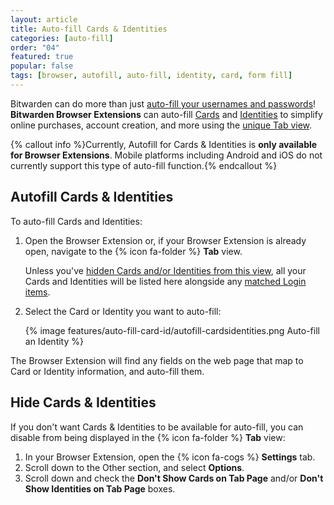 ```yaml
---
layout: article
title: Auto-fill Cards & Identities
categories: [auto-fill]
order: "04"
featured: true
popular: false
tags: [browser, autofill, auto-fill, identity, card, form fill]
---
```


Bitwarden can do more than just [auto-fill your usernames and passwords]({{site.baseurl}}/article/auto-fill-browser/)! **Bitwarden Browser Extensions** can auto-fill [Cards]({{site.baseurl}}/article/managing-items/#cards) and [Identities]({{site.baseurl}}/article/managing-items/#identities) to simplify online purchases, account creation, and more using the [unique Tab view]({{site.baseurl}}/article/auto-fill-browser/).

{% callout info %}Currently, Autofill for Cards & Identities is **only available for Browser Extensions**. Mobile platforms including Android and iOS do not currently support this type of auto-fill function.{% endcallout %}

## Autofill Cards & Identities

To auto-fill Cards and Identities:

1. Open the Browser Extension or, if your Browser Extension is already open, navigate to the {% icon fa-folder %} **Tab** view.

   Unless you've [hidden Cards and/or Identities from this view](#hide-cards--identities), all your Cards and Identities will be listed here alongside any [matched Login items]({{site.baseurl}}/article/uri-match-detection/).
2. Select the Card or Identity you want to auto-fill:

   {% image features/auto-fill-card-id/autofill-cardsidentities.png Auto-fill an Identity %}

The Browser Extension will find any fields on the web page that map to Card or Identity information, and auto-fill them.

## Hide Cards & Identities

If you don't want Cards & Identities to be available for auto-fill, you can disable from being displayed in the {% icon fa-folder %} **Tab** view:

1. In your Browser Extension, open the {% icon fa-cogs %} **Settings** tab.
2. Scroll down to the Other section, and select **Options**.
3. Scroll down and check the **Don't Show Cards on Tab Page** and/or **Don't Show Identities on Tab Page** boxes.
